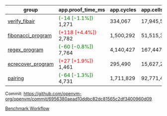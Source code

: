| group | app.proof_time_ms | app.cycles | app.cells_used | leaf.proof_time_ms | leaf.cycles | leaf.cells_used |
| -- | -- | -- | -- | -- | -- | -- |
| [verify_fibair](https://github.com/openvm-org/openvm/blob/benchmark-results/benchmarks-pr/1519/verify_fibair-6956380aead10ddbc82dc81565c2df3400960d09.md) |<span style='color: green'>(-14 [-1.1%])</span> 1,271 |  334,067 |  17,945,546 |- | - | - |
| [fibonacci_program](https://github.com/openvm-org/openvm/blob/benchmark-results/benchmarks-pr/1519/fibonacci-6956380aead10ddbc82dc81565c2df3400960d09.md) |<span style='color: red'>(+118 [+4.4%])</span> 2,782 |  1,500,292 |  51,515,344 |- | - | - |
| [regex_program](https://github.com/openvm-org/openvm/blob/benchmark-results/benchmarks-pr/1519/regex-6956380aead10ddbc82dc81565c2df3400960d09.md) |<span style='color: green'>(-60 [-0.8%])</span> 7,764 |  4,140,427 |  167,447,871 |- | - | - |
| [ecrecover_program](https://github.com/openvm-org/openvm/blob/benchmark-results/benchmarks-pr/1519/ecrecover-6956380aead10ddbc82dc81565c2df3400960d09.md) |<span style='color: red'>(+27 [+1.9%])</span> 1,461 |  295,490 |  15,627,255 |- | - | - |
| [pairing](https://github.com/openvm-org/openvm/blob/benchmark-results/benchmarks-pr/1519/pairing-6956380aead10ddbc82dc81565c2df3400960d09.md) |<span style='color: green'>(-64 [-1.3%])</span> 4,731 |  1,711,829 |  92,771,449 |- | - | - |


Commit: https://github.com/openvm-org/openvm/commit/6956380aead10ddbc82dc81565c2df3400960d09

[Benchmark Workflow](https://github.com/openvm-org/openvm/actions/runs/14067933408)
